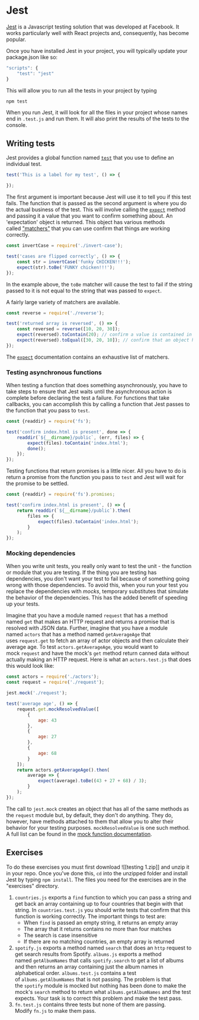 # Jest

[Jest](https://jestjs.io/) is a Javascript testing solution that was developed at Facebook. It works particularly well with React projects and, consequently, has become popular.

Once you have installed Jest in your project, you will typically update your package.json like so:

```js
"scripts": {
    "test": "jest"
}
```

This will allow you to run all the tests in your project by typing

```
npm test
```

When you run Jest, it will look for all the files in your project whose names end in `.test.js` and run them. It will also print the results of the tests to the console.

## Writing tests

Jest provides a global function named [`test`](https://jestjs.io/docs/en/api#testname-fn-timeout) that you use to define an individual test.

```js
test('This is a label for my test', () => {

});
```

The first argument is important because Jest will use it to tell you if this test fails. The function that is passed as the second argument is where you do the actual business of the test. This will involve calling the [`expect`](https://jestjs.io/docs/en/expect) method and passing it a value that you want to confirm something about. An 'expectation' object is returned. This object has various methods called ["matchers"](https://jestjs.io/docs/en/using-matchers) that you can use confirm that things are working correctly.

```js
const invertCase = require('./invert-case');

test('cases are flipped correctly', () => {
    const str = invertCase('funky CHICKEN!!!');
    expect(str).toBe('FUNKY chicken!!!');
});
```

In the example above, the `toBe` matcher will cause the test to fail if the string passed to it is not equal to the string that was passed to `expect`.

A fairly large variety of matchers are available.

```js
const reverse = require('./reverse');

test('returned array is reversed', () => {
    const reversed = reverse([10, 20, 30]);
    expect(reversed).toContain(20); // confirm a value is contained in an array
    expect(reversed).toEqual([30, 20, 10]); // confirm that an object has the expected properties by comparing it to one that does
});
```

The [`expect`](https://jestjs.io/docs/en/expect) documentation contains an exhaustive list of matchers.

### Testing asynchronous functions

When testing a function that does something asynchronously, you have to take steps to ensure that Jest waits until the asynchronous action is complete before declaring the test a failure. For functions that take callbacks, you can accomplish this by calling a function that Jest passes to the function that you pass to `test`.

```js
const {readdir} = require('fs');

test('confirm index.html is present', done => {
    readdir(`${__dirname}/public`, (err, files) => {
        expect(files).toContain('index.html');
        done();
    });
});
```

Testing functions that return promises is a little nicer. All you have to do is return a promise from the function you pass to `test` and Jest will wait for the promise to be settled.

```js
const {readdir} = require('fs').promises;

test('confirm index.html is present', () => {
    return readdir(`${__dirname}/public`).then(
        files => {
            expect(files).toContain('index.html');
        }
    );
});
```

### Mocking dependencies

When you write unit tests, you really only want to test the unit - the function or module that you are testing. If the thing you are testing has dependencies, you don't want your test to fail because of something going wrong with those dependencies. To avoid this, when you run your test you replace the dependencies with _mocks_, temporary substitutes that simulate the behavior of the dependencies. This has the added benefit of speeding up your tests.

Imagine that you have a module named `request` that has a method named `get` that makes an HTTP request and returns a promise that is resolved with JSON data. Further, imagine that you have a module named `actors` that has a method named `getAverageAge` that uses `request.get` to fetch an array of actor objects and then calculate their average age. To test `actors.getAverageAge`, you would want to mock `request` and have the mock's `get` method return canned data without actually making an HTTP request. Here is what an `actors.test.js` that does this would look like:

```js
const actors = require('./actors');
const request = require('./request');

jest.mock('./request');

test('average age', () => {
    request.get.mockResolvedValue([
        {
            age: 43
        },
        {
            age: 27
        },
        {
            age: 68
        }
    ]);
    return actors.getAverageAge().then(
        average => {
            expect(average).toBe((43 + 27 + 68) / 3);
        }
    );
});
```

The call to `jest.mock` creates an object that has all of the same methods as the `request` module but, by default, they don't do anything. They do, however, have methods attached to them that allow you to alter their behavior for your testing purposes. `mockResolvedValue` is one such method. A full list can be found in the [mock function documentation](https://jestjs.io/docs/en/mock-function-api).

## Exercises

To do these exercises you must first download ![[testing  1.zip]] and unzip it in your repo. Once you've done this, `cd` into the unzipped folder and install Jest by typing `npm install`. The files you need for the exercises are in the "exercises" directory.

1.  `countries.js` exports a `find` function to which you can pass a string and get back an array containing up to four countries that begin with that string. In `countries.test.js` you should write tests that confirm that this function is working correctly. The important things to test are:
    -   When `find` is passed an empty string, it returns an empty array
    -   The array that it returns contains no more than four matches
    -   The search is case insensitive
    -   If there are no matching countries, an empty array is returned
2.  `spotify.js` exports a method named `search` that does an `http` request to get search results from Spotify. `albums.js` exports a method named `getAlbumNames` that calls `spotify.search` to get a list of albums and then returns an array containing just the album names in alphabetical order. `albums.test.js` contains a test of `albums.getAlbumNames` that is not passing. The problem is that the `spotify` module is mocked but nothing has been done to make the mock's `search` method to return what `albums.getAlbumNames` and the test expects. Your task is to correct this problem and make the test pass.
3.  `fn.test.js` contains three tests but none of them are passing. Modify `fn.js` to make them pass.